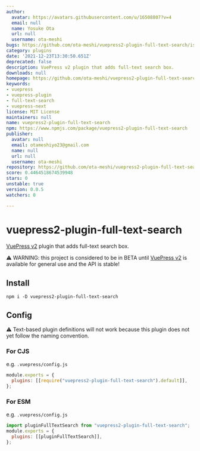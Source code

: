 ```yaml
---
author:
  avatar: https://avatars.githubusercontent.com/u/16508807?v=4
  email: null
  name: Yosuke Ota
  url: null
  username: ota-meshi
bugs: https://github.com/ota-meshi/vuepress2-plugin-full-text-search/issues
category: plugins
date: '2021-12-23T13:30:50.651Z'
deprecated: false
description: VuePress v2 plugin that adds full-text search box.
downloads: null
homepage: https://github.com/ota-meshi/vuepress2-plugin-full-text-search#readme
keywords:
- vuepress
- vuepress-plugin
- full-text-search
- vuepress-next
license: MIT License
maintainers: null
name: vuepress2-plugin-full-text-search
npm: https://www.npmjs.com/package/vuepress2-plugin-full-text-search
publisher:
  avatar: null
  email: otameshiyo23@gmail.com
  name: null
  url: null
  username: ota-meshi
repository: https://github.com/ota-meshi/vuepress2-plugin-full-text-search
score: 0.4464518674539948
stars: 0
unstable: true
version: 0.0.5
watchers: 0

---
```


# vuepress2-plugin-full-text-search

[VuePress v2] plugin that adds full-text search box.

[vuepress v2]: https://v2.vuepress.vuejs.org/

:warning: WARNING: this project is considered to be in BETA until [VuePress v2] is available for general use and the API is stable!

## Install

```shell
npm i -D vuepress2-plugin-full-text-search
```

## Config

:warning: Text-based plugin definitions will not work because this plugin does not yet follow the naming convention.

### For CJS

e.g. `.vuepress/config.js`

```js
module.exports = {
  plugins: [[require("vuepress2-plugin-full-text-search").default]],
};
```

### For ESM

e.g. `.vuepress/config.js`

```js
import pluginFullTextSearch from "vuepress2-plugin-full-text-search";
module.exports = {
  plugins: [[pluginFullTextSearch]],
};
```
